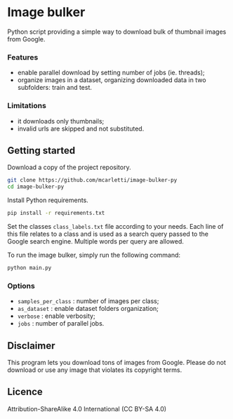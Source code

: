 # Image bulker

Python script providing a simple way to download bulk of thumbnail images from Google.

### Features
* enable parallel download by setting number of jobs (ie. threads);
* organize images in a dataset, organizing downloaded data in two subfolders: train and test.

### Limitations
* it downloads only thumbnails;
* invalid urls are skipped and not substituted.


## Getting started

Download a copy of the project repository.
```bash
git clone https://github.com/mcarletti/image-bulker-py
cd image-bulker-py
```

Install Python requirements.
```bash
pip install -r requirements.txt
```

Set the classes `class_labels.txt` file according to your needs.
Each line of this file relates to a class and is used as a search query passed to the Google search engine.
Multiple words per query are allowed.

To run the image bulker, simply run the following command:
```bash
python main.py
```

### Options
* `samples_per_class` : number of images per class;
* `as_dataset` : enable dataset folders organization;
* `verbose` : enable verbosity;
* `jobs` : number of parallel jobs.

## Disclaimer
This program lets you download tons of images from Google.
Please do not download or use any image that violates its copyright terms.

## Licence
Attribution-ShareAlike 4.0 International (CC BY-SA 4.0)